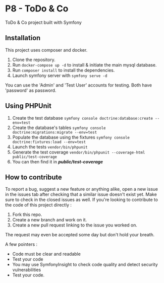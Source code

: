# P8 - ToDo & Co
ToDo & Co project built with Symfony
## Installation
This project uses composer and docker.

1. Clone the repository.
2. Run `docker-compose up -d` to install & initiate the main mysql database.
3. Run `composer install` to install the dependencies.
4. Launch symfony server with `symfony serve -d`

You can use the 'Admin' and 'Test User' accounts for testing. Both have 'password' as password.

## Using PHPUnit

1. Create the test database `symfony console doctrine:database:create --env=test`
2. Create the database's tables `symfony console doctrine:migrations:migrate --env=test`
3. Populate the database using the fixtures `symfony console doctrine:fixtures:load --env=test`
4. Launch the tests `vendor/bin/phpunit`
5. Generate the test coverage `vendor/bin/phpunit --coverage-html public/test-coverage`
6. You can then find it in ***public/test-coverage***

## How to contribute

To report a bug, suggest a new feature or anything alike, open a new issue in the issues tab after checking that a similar issue doesn't exist yet. Make sure to check in the closed issues as well.
If you're looking to contribute to the code of this project directly :

1. Fork this repo.
2. Create a new branch and work on it.
3. Create a new pull request linking to the issue you worked on.

The request may even be accepted some day but don't hold your breath.

A few pointers :

- Code must be clear and readable
- Test your code
- You may use SymfonyInsight to check code quality and detect security vulnerabilities
- Test your code.
